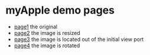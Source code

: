# myApple demo pages

- [page1](http://kazurayam.github.io/myApple/page1.html) the original
- [page2](http://kazurayam.github.io/myApple/page2.html) the image is resized
- [page3](http://kazurayam.github.io/myApple/page3.html) the image is located out of the initial view port
- [page4](http://kazurayam.github.io/myApple/page4.html) the image is rotated
